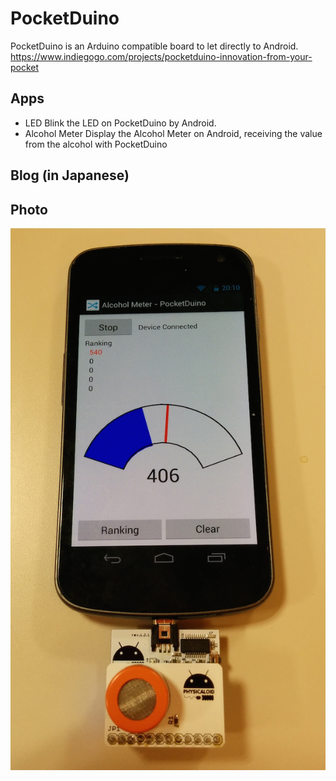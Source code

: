 PocketDuino
===========

PocketDuino is an Arduino compatible board to let directly to Android.
https://www.indiegogo.com/projects/pocketduino-innovation-from-your-pocket

## Apps
- LED
  Blink the LED on PocketDuino by Android. <br>
- Alcohol Meter
  Display the Alcohol Meter on Android, receiving the value from the alcohol with PocketDuino<br>

## Blog (in Japanese)


## Photo
![photo](https://raw.githubusercontent.com/ohwada/PocketDuino/master/docs/android_alcohol.png)
